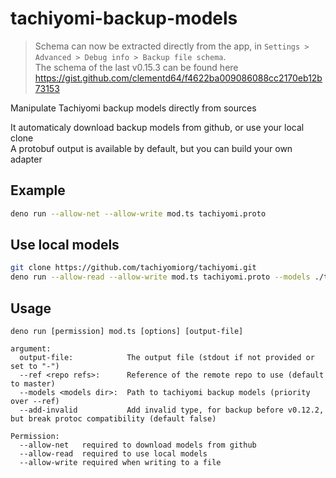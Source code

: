 # tachiyomi-backup-models

> Schema can now be extracted directly from the app, in `Settings > Advanced > Debug info > Backup file schema`.  
> The schema of the last v0.15.3 can be found here https://gist.github.com/clementd64/f4622ba009086088cc2170eb12b73153

Manipulate Tachiyomi backup models directly from sources

It automaticaly download backup models from github, or use your local clone  
A protobuf output is available by default, but you can build your own adapter

## Example
```sh
deno run --allow-net --allow-write mod.ts tachiyomi.proto
```

## Use local models
```sh
git clone https://github.com/tachiyomiorg/tachiyomi.git
deno run --allow-read --allow-write mod.ts tachiyomi.proto --models ./tachiyomi/app/src/main/java/eu/kanade/tachiyomi/data/backup/models/
```

## Usage
```
deno run [permission] mod.ts [options] [output-file]

argument:
  output-file:            The output file (stdout if not provided or set to "-")
  --ref <repo refs>:      Reference of the remote repo to use (default to master)
  --models <models dir>:  Path to tachiyomi backup models (priority over --ref)
  --add-invalid           Add invalid type, for backup before v0.12.2, but break protoc compatibility (default false)

Permission:
  --allow-net   required to download models from github
  --allow-read  required to use local models
  --allow-write required when writing to a file
```
